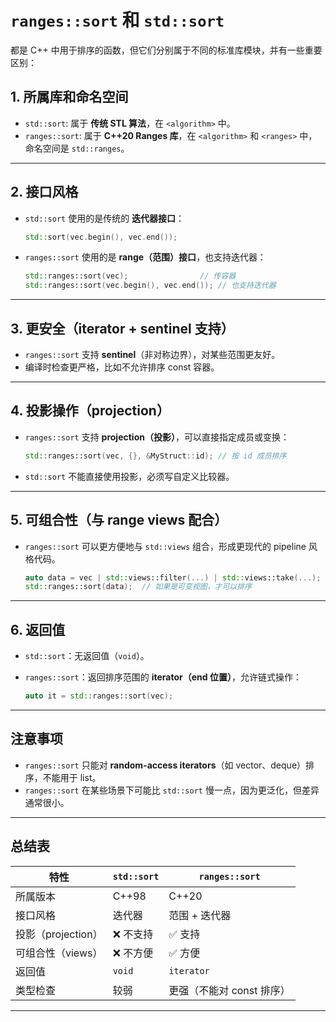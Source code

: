 # `ranges::sort` 和 `std::sort` 

都是 C++ 中用于排序的函数，但它们分别属于不同的标准库模块，并有一些重要区别：

## 1. 所属库和命名空间

* `std::sort`: 属于 **传统 STL 算法**，在 `<algorithm>` 中。
* `ranges::sort`: 属于 **C++20 Ranges 库**，在 `<algorithm>` 和 `<ranges>` 中，命名空间是 `std::ranges`。

---

## 2. 接口风格

* `std::sort` 使用的是传统的 **迭代器接口**：

  ```cpp
  std::sort(vec.begin(), vec.end());
  ```

* `ranges::sort` 使用的是 **range（范围）接口**，也支持迭代器：

  ```cpp
  std::ranges::sort(vec);                // 传容器
  std::ranges::sort(vec.begin(), vec.end()); // 也支持迭代器
  ```

---

## 3. 更安全（iterator + sentinel 支持）

* `ranges::sort` 支持 **sentinel**（非对称边界），对某些范围更友好。
* 编译时检查更严格，比如不允许排序 const 容器。

---

## 4. 投影操作（projection）

* `ranges::sort` 支持 **projection（投影）**，可以直接指定成员或变换：

  ```cpp
  std::ranges::sort(vec, {}, &MyStruct::id); // 按 id 成员排序
  ```

* `std::sort` 不能直接使用投影，必须写自定义比较器。

---

## 5. 可组合性（与 range views 配合）

* `ranges::sort` 可以更方便地与 `std::views` 组合，形成更现代的 pipeline 风格代码。

  ```cpp
  auto data = vec | std::views::filter(...) | std::views::take(...);
  std::ranges::sort(data);  // 如果是可变视图，才可以排序
  ```

---

## 6. 返回值

* `std::sort`：无返回值（`void`）。
* `ranges::sort`：返回排序范围的 **iterator（end 位置）**，允许链式操作：

  ```cpp
  auto it = std::ranges::sort(vec);
  ```

---

## 注意事项

* `ranges::sort` 只能对 **random-access iterators**（如 vector、deque）排序，不能用于 list。
* `ranges::sort` 在某些场景下可能比 `std::sort` 慢一点，因为更泛化，但差异通常很小。

---

## 总结表

| 特性             | `std::sort` | `ranges::sort`   |
| -------------- | ----------- | ---------------- |
| 所属版本           | C++98       | C++20            |
| 接口风格           | 迭代器         | 范围 + 迭代器         |
| 投影（projection） | ❌ 不支持       | ✅ 支持             |
| 可组合性（views）    | ❌ 不方便       | ✅ 方便             |
| 返回值            | `void`      | `iterator`       |
| 类型检查           | 较弱          | 更强（不能对 const 排序） |

---
